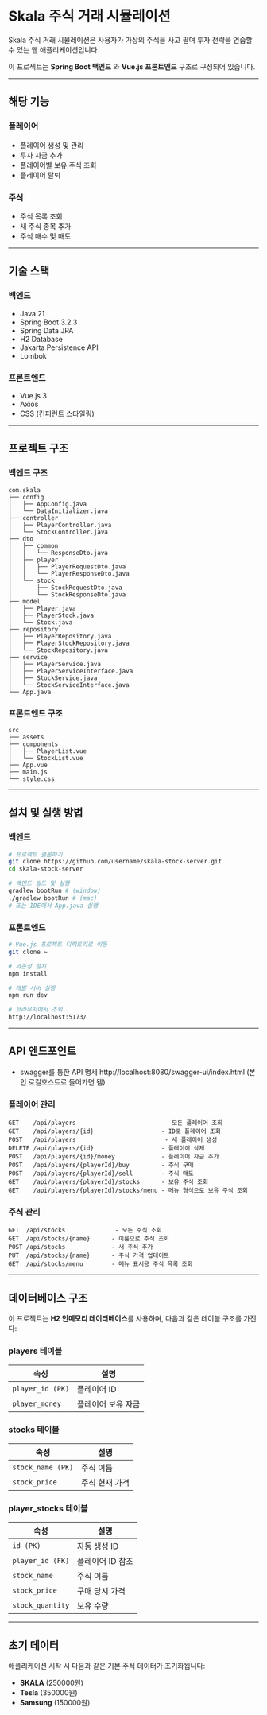 # Skala 주식 거래 시뮬레이션

Skala 주식 거래 시뮬레이션은 사용자가 가상의 주식을 사고 팔며 투자 전략을 연습할 수 있는 웹 애플리케이션입니다.

이 프로젝트는 **Spring Boot 백엔드** 와 **Vue.js 프론트엔드** 구조로 구성되어 있습니다.

---

## 해당 기능

### 플레이어
- 플레이어 생성 및 관리
- 투자 자금 추가
- 플레이어별 보유 주식 조회
- 플레이어 탈퇴

### 주식
- 주식 목록 조회
- 새 주식 종목 추가
- 주식 매수 및 매도

---

## 기술 스택

### 백엔드
- Java 21
- Spring Boot 3.2.3
- Spring Data JPA
- H2 Database
- Jakarta Persistence API
- Lombok

### 프론트엔드
- Vue.js 3
- Axios
- CSS (컨퍼런트 스타일링)

---

## 프로젝트 구조

### 백엔드 구조
```plaintext
com.skala
├── config
│   ├── AppConfig.java
│   └── DataInitializer.java
├── controller
│   ├── PlayerController.java
│   └── StockController.java
├── dto
│   ├── common
│   │   └── ResponseDto.java
│   ├── player
│   │   ├── PlayerRequestDto.java
│   │   └── PlayerResponseDto.java
│   └── stock
│       ├── StockRequestDto.java
│       └── StockResponseDto.java
├── model
│   ├── Player.java
│   ├── PlayerStock.java
│   └── Stock.java
├── repository
│   ├── PlayerRepository.java
│   ├── PlayerStockRepository.java
│   └── StockRepository.java
├── service
│   ├── PlayerService.java
│   ├── PlayerServiceInterface.java
│   ├── StockService.java
│   └── StockServiceInterface.java
└── App.java
```

### 프론트엔드 구조
```plaintext
src
├── assets
├── components
│   ├── PlayerList.vue
│   └── StockList.vue
├── App.vue
├── main.js
└── style.css
```

---

## 설치 및 실행 방법

### 백엔드
```bash
# 프로젝트 클론하기
git clone https://github.com/username/skala-stock-server.git
cd skala-stock-server

# 백엔드 빌드 및 실행
gradlew bootRun # (window)
./gradlew bootRun # (mac)
# 또는 IDE에서 App.java 실행
```

### 프론트엔드
```bash
# Vue.js 프로젝트 디렉토리로 이동
git clone ~

# 의존성 설치
npm install

# 개발 서버 실행
npm run dev

# 브라우저에서 조회
http://localhost:5173/
```

---

## API 엔드포인트

- swagger를 통한 API 명세
http://localhost:8080/swagger-ui/index.html
(본인 로컬호스트로 들어가면 됌)

### 플레이어 관리
```
GET    /api/players                         - 모든 플레이어 조회
GET    /api/players/{id}                   - ID로 플레이어 조회
POST   /api/players                         - 새 플레이어 생성
DELETE /api/players/{id}                   - 플레이어 삭제
POST   /api/players/{id}/money             - 플레이어 자금 추가
POST   /api/players/{playerId}/buy         - 주식 구매
POST   /api/players/{playerId}/sell        - 주식 매도
GET    /api/players/{playerId}/stocks      - 보유 주식 조회
GET    /api/players/{playerId}/stocks/menu - 메뉴 형식으로 보유 주식 조회
```

### 주식 관리
```
GET  /api/stocks              - 모든 주식 조회
GET  /api/stocks/{name}      - 이름으로 주식 조회
POST /api/stocks             - 새 주식 추가
PUT  /api/stocks/{name}      - 주식 가격 업데이트
GET  /api/stocks/menu        - 메뉴 표시용 주식 목록 조회
```

---

## 데이터베이스 구조

이 프로젝트는 **H2 인메모리 데이터베이스**를 사용하며, 다음과 같은 테이블 구조를 가진다:

### players 테이블
| 속성 | 설명 |
|-----------|--------|
| `player_id (PK)` | 플레이어 ID |
| `player_money`   | 플레이어 보유 자금 |

### stocks 테이블
| 속성 | 설명 |
|-----------|--------|
| `stock_name (PK)` | 주식 이름 |
| `stock_price`     | 주식 현재 가격 |

### player_stocks 테이블
| 속성 | 설명 |
|-----------|--------|
| `id (PK)`            | 자동 생성 ID |
| `player_id (FK)`     | 플레이어 ID 참조 |
| `stock_name`         | 주식 이름 |
| `stock_price`        | 구매 당시 가격 |
| `stock_quantity`     | 보유 수량 |

---

## 초기 데이터

애플리케이션 시작 시 다음과 같은 기본 주식 데이터가 초기화됩니다:

- **SKALA** (250000원)
- **Tesla** (350000원)
- **Samsung** (150000원)

